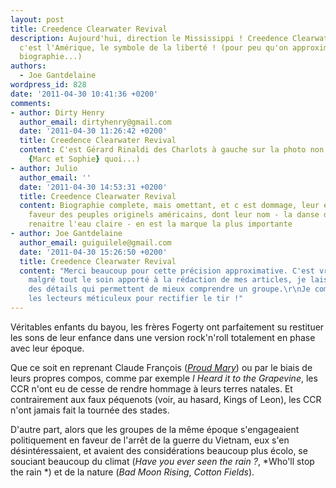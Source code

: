 ```yaml
---
layout: post
title: Creedence Clearwater Revival
description: Aujourd'hui, direction le Mississippi ! Creedence Clearwater Revival,
  c'est l'Amérique, le symbole de la liberté ! (pour peu qu'on approxime un peu leur
  biographie...)
authors:
  - Joe Gantdelaine
wordpress_id: 828
date: '2011-04-30 10:41:36 +0200'
comments:
- author: Dirty Henry
  author_email: dirtyhenry@gmail.com
  date: '2011-04-30 11:26:42 +0200'
  title: Creedence Clearwater Revival
  content: C'est Gérard Rinaldi des Charlots à gauche sur la photo non ? (le mec de
    {Marc et Sophie} quoi...)
- author: Julio
  author_email: ''
  date: '2011-04-30 14:53:31 +0200'
  title: Creedence Clearwater Revival
  content: Biographie complete, mais omettant, et c est dommage, leur engagement en
    faveur des peuples originels américains, dont leur nom - la danse des Crees fait
    renaitre l'eau claire - en est la marque la plus importante
- author: Joe Gantdelaine
  author_email: guiguilele@gmail.com
  date: '2011-04-30 15:26:50 +0200'
  title: Creedence Clearwater Revival
  content: "Merci beaucoup pour cette précision approximative. C'est vrai que parfois,
    malgré tout le soin apporté à la rédaction de mes articles, je laisse passer certains
    des détails qui permettent de mieux comprendre un groupe.\r\nJe compte alors sur
    les lecteurs méticuleux pour rectifier le tir !"
---
```

Véritables enfants du bayou, les frères Fogerty ont parfaitement su restituer les sons de leur enfance dans une version rock'n'roll totalement en phase avec leur époque.

Que ce soit en reprenant Claude François ([*Proud Mary*](765)) ou par le biais de leurs propres compos, comme par exemple *I Heard it to the Grapevine*, les CCR n'ont eu de cesse de rendre hommage à leurs terres natales. Et contrairement aux faux péquenots (voir, au hasard, Kings of Leon), les CCR n'ont jamais fait la tournée des stades.

D'autre part, alors que les groupes de la même époque s'engageaient politiquement en faveur de l'arrêt de la guerre du Vietnam, eux s'en désintéressaient, et avaient des considérations beaucoup plus écolo, se souciant beaucoup du climat (*Have you ever seen the rain ?*, *Who'll stop the rain *) et de la nature (*Bad Moon Rising*, *Cotton Fields*).
